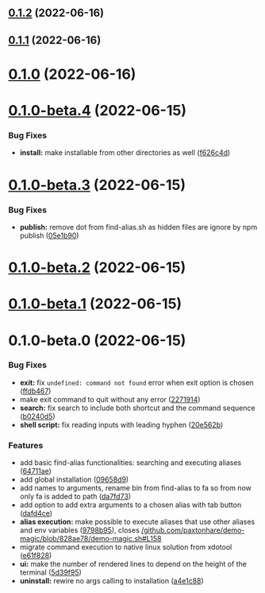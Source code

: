 

## [0.1.2](https://github.com/blzsaa/find-alias/compare/0.1.1...0.1.2) (2022-06-16)

## [0.1.1](https://github.com/blzsaa/find-alias/compare/0.1.0...0.1.1) (2022-06-16)

# [0.1.0](https://github.com/blzsaa/find-alias/compare/0.1.0-beta.4...0.1.0) (2022-06-16)

# [0.1.0-beta.4](https://github.com/blzsaa/find-alias/compare/0.1.0-beta.3...0.1.0-beta.4) (2022-06-15)


### Bug Fixes

* **install:** make installable from other directories as well ([f626c4d](https://github.com/blzsaa/find-alias/commit/f626c4d44a23aa3abeba3828c16e81c0cc4f9a92))

# [0.1.0-beta.3](https://github.com/blzsaa/find-alias/compare/0.1.0-beta.2...0.1.0-beta.3) (2022-06-15)


### Bug Fixes

* **publish:** remove dot from find-alias.sh as hidden files are ignore by npm publish ([05e1b90](https://github.com/blzsaa/find-alias/commit/05e1b909e69368e8324499210597ea0e1b039e23))

# [0.1.0-beta.2](https://github.com/blzsaa/find-alias/compare/0.1.0-beta.1...0.1.0-beta.2) (2022-06-15)

# [0.1.0-beta.1](https://github.com/blzsaa/find-alias/compare/0.1.0-beta.0...0.1.0-beta.1) (2022-06-15)

# 0.1.0-beta.0 (2022-06-15)


### Bug Fixes

* **exit:** fix `undefined: command not found` error when exit option is chosen ([ffdb467](https://github.com/blzsaa/find-alias/commit/ffdb4678c605cf4b77fdcd3337f0287ffcd2f70b))
* make exit command to quit without any error ([2271914](https://github.com/blzsaa/find-alias/commit/2271914ebb06f352dadc1123515d291a67f31c8b))
* **search:** fix search to include both shortcut and the command sequence ([b0240d5](https://github.com/blzsaa/find-alias/commit/b0240d5a9c65ba14e4cbc7815a770ef3ec4177cf))
* **shell script:** fix reading inputs with leading hyphen ([20e562b](https://github.com/blzsaa/find-alias/commit/20e562b2b5aae7751ab1765702d45334575d5f14))


### Features

* add basic find-alias functionalities: searching and executing aliases ([64711ae](https://github.com/blzsaa/find-alias/commit/64711ae1d84a3ae5162f525659cecc5800a9758d))
* add global installation ([09658d9](https://github.com/blzsaa/find-alias/commit/09658d90268f9fb6191b02508a0121f4e6f761e6))
* add names to arguments, rename bin from find-alias to fa so from now only fa is added to path ([da7fd73](https://github.com/blzsaa/find-alias/commit/da7fd73ec3c47b71e671ee6da32d15bb82343ee1))
* add option to add extra arguments to a chosen alias with tab button ([dafd4ce](https://github.com/blzsaa/find-alias/commit/dafd4ce2f3364878d8baff24d6873558d32e37bb))
* **alias execution:** make possible to execute aliases that use other aliases and env variables ([9798b95](https://github.com/blzsaa/find-alias/commit/9798b954f877e326ec5c91aeeaa300903195806a)), closes [/github.com/paxtonhare/demo-magic/blob/828ae78/demo-magic.sh#L158](https://github.com//github.com/paxtonhare/demo-magic/blob/828ae78/demo-magic.sh/issues/L158)
* migrate command execution to native linux solution from xdotool ([e61f828](https://github.com/blzsaa/find-alias/commit/e61f82839304268fdfabd15046a57b25cefe1cee))
* **ui:** make the number of rendered lines to depend on the height of the terminal ([5d39f95](https://github.com/blzsaa/find-alias/commit/5d39f95cd95d5cf44337369be386291af2beb072))
* **uninstall:** rewire no args calling to installation ([a4e1c88](https://github.com/blzsaa/find-alias/commit/a4e1c88e0001ecc2e8d04ab4c618bbca295c5dbc))